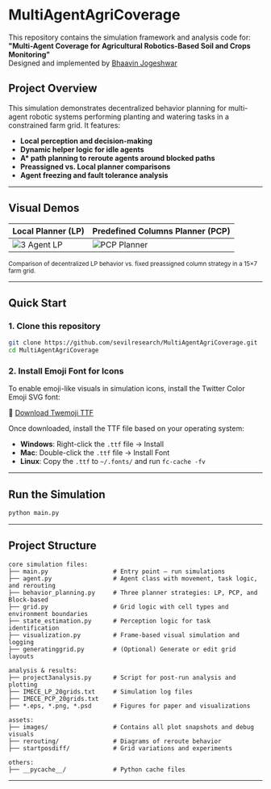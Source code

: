 # MultiAgentAgriCoverage

This repository contains the simulation framework and analysis code for:  
**"Multi-Agent Coverage for Agricultural Robotics-Based Soil and Crops Monitoring"**  
Designed and implemented by [Bhaavin Jogeshwar](mailto:bj83@students.uwf.edu)

## Project Overview

This simulation demonstrates decentralized behavior planning for multi-agent robotic systems performing planting and watering tasks in a constrained farm grid. It features:

- **Local perception and decision-making**
- **Dynamic helper logic for idle agents**
- **A\* path planning to reroute agents around blocked paths**
- **Preassigned vs. Local planner comparisons**
- **Agent freezing and fault tolerance analysis**

---

## Visual Demos

| **Local Planner (LP)** | **Predefined Columns Planner (PCP)** |
|------------------------|--------------------------------------|
| ![3 Agent LP](GIFs/3_agent_15x7.gif) | ![PCP Planner](GIFs/PCP.gif) |

<sub>Comparison of decentralized LP behavior vs. fixed preassigned column strategy in a 15×7 farm grid.</sub>

---

## Quick Start

### 1. Clone this repository
```bash
git clone https://github.com/sevilresearch/MultiAgentAgriCoverage.git
cd MultiAgentAgriCoverage
```

### 2. Install Emoji Font for Icons

To enable emoji-like visuals in simulation icons, install the Twitter Color Emoji SVG font:

🔗 [Download Twemoji TTF](https://sourceforge.net/projects/twitt-c-emoji-svg-font.mirror/)

Once downloaded, install the TTF file based on your operating system:
- **Windows**: Right-click the `.ttf` file → Install
- **Mac**: Double-click the `.ttf` file → Install Font
- **Linux**: Copy the `.ttf` to `~/.fonts/` and run `fc-cache -fv`

---

## Run the Simulation

```bash
python main.py
```

---

## Project Structure

```
core simulation files:
├── main.py                  # Entry point – run simulations
├── agent.py                 # Agent class with movement, task logic, and rerouting
├── behavior_planning.py     # Three planner strategies: LP, PCP, and Block-based
├── grid.py                  # Grid logic with cell types and environment boundaries
├── state_estimation.py      # Perception logic for task identification
├── visualization.py         # Frame-based visual simulation and logging
├── generatinggrid.py        # (Optional) Generate or edit grid layouts

analysis & results:
├── project3analysis.py      # Script for post-run analysis and plotting
├── IMECE_LP_20grids.txt     # Simulation log files
├── IMECE_PCP_20grids.txt
├── *.eps, *.png, *.psd      # Figures for paper and visualizations

assets:
├── images/                  # Contains all plot snapshots and debug visuals
├── rerouting/               # Diagrams of reroute behavior
├── startposdiff/            # Grid variations and experiments

others:
├── __pycache__/             # Python cache files
```

---
